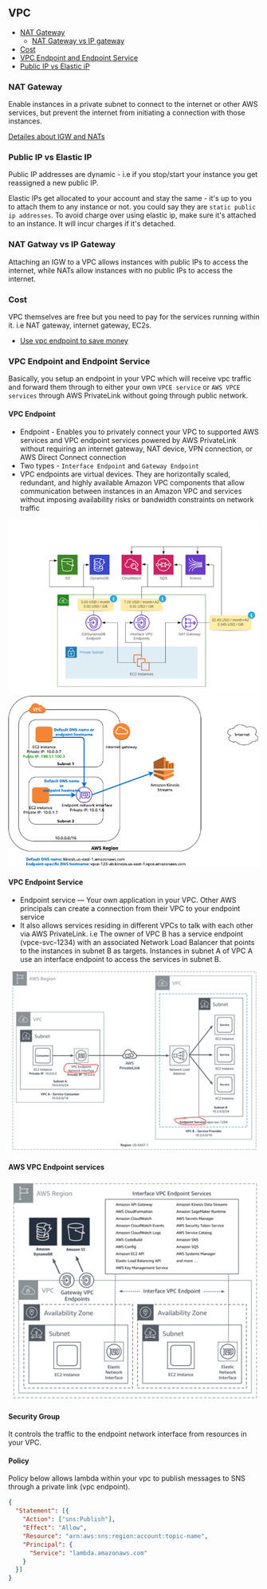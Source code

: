 ## VPC

- [NAT Gateway](#nat-gateway)
  - [NAT Gateway vs IP gateway](#nat-gateway-vs-ip-gateway)
- [Cost](#cost)
- [VPC Endpoint and Endpoint Service](#vpc-endpoint-and-endpoint-service)
- [Public IP vs Elastic iP](#public-ip-vs-elastic-ip)

### NAT Gateway

Enable instances in a private subnet to connect to the internet or other AWS services, but prevent the internet from initiating a connection with those instances.

[Detailes about IGW and NATs](https://medium.com/awesome-cloud/aws-vpc-difference-between-internet-gateway-and-nat-gateway-c9177e710af6)

### Public IP vs Elastic IP
Public IP addresses are dynamic - i.e if you stop/start your instance you get reassigned a new public IP.

Elastic IPs get allocated to your account and stay the same - it's up to you to attach them to any instance or not. you could say they are `static public ip addresses`. To avoid charge over using elastic ip, make sure it's attached to an instance. It will incur charges if it's detached.

### NAT Gatway vs IP Gateway
Attaching an IGW to a VPC allows instances with public IPs to access the internet, while NATs allow instances with no public IPs to access the internet.

### Cost
VPC themselves are free but you need to pay for the services running within it. i.e NAT gateway, internet gateway, EC2s.

- [Use vpc endpoint to save money](https://medium.com/nubego/how-to-save-money-with-aws-vpc-endpoints-9bac8ae1319c)

### VPC Endpoint and Endpoint Service

Basically, you setup an endpoint in your VPC which will receive vpc traffic and forward them through to either your own `VPCE service` or `AWS VPCE services` through AWS PrivateLink without going through public network.

#### VPC Endpoint

- Endpoint - Enables you to privately connect your VPC to supported AWS services and VPC endpoint services powered by AWS PrivateLink without requiring an internet gateway, NAT device, VPN connection, or AWS Direct Connect connection
- Two types - `Interface Endpoint` and `Gateway Endpoint`
- VPC endpoints are virtual devices. They are horizontally scaled, redundant, and highly available Amazon VPC components that allow communication between instances in an Amazon VPC and services without imposing availability risks or bandwidth constraints on network traffic

![vpce](vpc_endpoints.png)
![vpce](./vpce.png)

#### VPC Endpoint Service

- Endpoint service — Your own application in your VPC. Other AWS principals can create a connection from their VPC to your endpoint service
- It also allows services residing in different VPCs to talk with each other via AWS PrivateLink. i.e The owner of VPC B has a service endpoint (vpce-svc-1234) with an associated Network Load Balancer that points to the instances in subnet B as targets. Instances in subnet A of VPC A use an interface endpoint to access the services in subnet B.

![vpce-service](vpce-service.png)

#### AWS VPC Endpoint services

![aws-vpce-services](aws-vpce-services.png)

#### Security Group

It controls the traffic to the endpoint network interface from resources in your VPC.

#### Policy

Policy below allows lambda within your vpc to publish messages to SNS through a private link (vpc endpoint).

```json
{
  "Statement": [{
    "Action": ["sns:Publish"],
    "Effect": "Allow",
    "Resource": "arn:aws:sns:region:account:topic-name",
    "Principal": {
      "Service": "lambda.amazonaws.com"
    }
  }]
}
```
